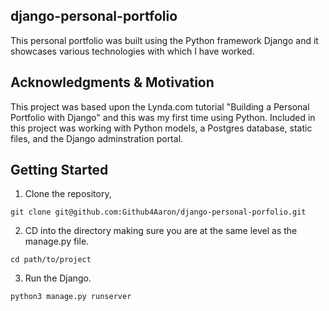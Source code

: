 ## django-personal-portfolio
This personal portfolio was built using the Python framework Django and it showcases various technologies with which I have worked. 


## Acknowledgments & Motivation
This project was based upon the Lynda.com tutorial "Building a Personal Portfolio with Django" and this was my first time using Python.   Included in this project was working with Python models, a Postgres database, static files, and the Django adminstration portal. 


## Getting Started

1. Clone the repository,
```shell
git clone git@github.com:Github4Aaron/django-personal-porfolio.git
```
2. CD into the directory making sure you are at the same level as the manage.py file. 
```shell
cd path/to/project
```
3. Run the Django. 
```shell
python3 manage.py runserver
```



